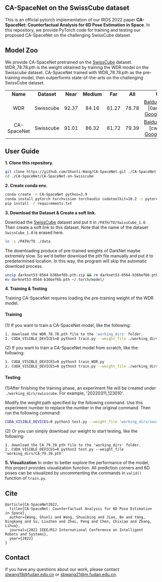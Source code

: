 
## CA-SpaceNet on the SwissCube dataset
This is an official pytorch implementation of our IROS 2022 paper **CA-SpaceNet: Counterfactual Analysis for 6D Pose Estimation in Space**. In this repository, we provide PyTorch code for training and testing our proposed CA-SpaceNet on the challenging SwissCube dataset.

## Model Zoo
We provide CA-SpaceNet pretrained on the [SwissCube](https://github.com/cvlab-epfl/wide-depth-range-pose) dataset. WDR_78.78.pth is the weight obtained by training the WDR model on the Swisscube dataset. CA-SpaceNet trained with WDR_78.78.pth as the pre-training model, then outperforms state-of-the-arts on the challenging SwissCube dataset.

<table>
  <tr align="center"><td><b>Name</b></td><td><b>Dataset</b></td><td><b>Near</b></td><td><b>Medium</b></td><td><b>Far</b></td><td><b>All</b></td><td><b>Url</b></td></tr>
   <tr align="center"><td>WDR</td><td>Swisscube</td><td>92.37</td><td>84.16</td><td>61.27</td><td>78.78</td>
    <td><a href='https://pan.baidu.com/s/1_altEartEv2DXXbkW62h6Q'>BaiduNetDisk</a> [0am6] or <a href='https://drive.google.com/file/d/1QyRlulJ9u8WZgD7b3l7uNpw4bSf2PeYe/view?usp=sharing'>Google Drive</a></td>
  </tr>
  <tr align="center"><td>CA-SpaceNet</td><td>Swisscube</td><td>91.01</td><td>86.32</td><td>61.72</td><td>79.39</td>
    <td><a href='https://pan.baidu.com/s/1fZq9dxhKrJ5JgIlfip5kfQ'>BaiduNetDisk</a> [cwhi] or <a href='https://drive.google.com/file/d/1g3dEHI0GprakUe5jZk_GDoo2ukiGJRgb/view?usp=sharing'>Google Drive</a></td>
  </tr>
</table>

## User Guide

**1\. Clone this repository.**
```bash
git clone https://github.com/Shunli-Wang/CA-SpaceNet.git ./CA-SpaceNet
cd ./CA-SpaceNet/CA-SpaceNet-on-Swisscube
```

**2\. Create conda env.**
```bash
conda create -n CA-SpaceNet python=3.9
conda install pytorch torchvision torchaudio cudatoolkit=10.2 -c pytorch
pip install -r requirements.txt
```

**3\. Download the Dataset & Create a soft link.**

 Download the [SwissCube](https://github.com/cvlab-epfl/wide-depth-range-pose) dataset and put it in `/PATH/TO/SwissCube_1.0`. Then create a soft link to this dataset. Note that the name of the dataset `SwissCube_1.0` is erased here.
```bash
ln -s /PATH/TO ./data
```
The downloading produce of pre-trained weights of DarkNet maybe extremely slow. So we'd better download the pth file manually and put it to predetermined location. In this way, the program will skip the automatic download process. 
```bash
unzip darknet53-0564-b36bef6b.pth.zip && rm darknet53-0564-b36bef6b.pth.zip
mv darknet53-0564-b36bef6b.pth ~/.torch/model/
```

**4\. Training & Testing**

Training CA-SpaceNet requires loading the pre-training weight of the WDR model.

#### Training
(1) If you want to train a CA-SpaceNet model, like the following:
```bash
1. download the WDR_78.78.pth file to the 'working_dirs' folder.
2. CUDA_VISIBLE_DEVICES=0 python3 train.py --weight_file ./working_dirs/WDR_78.78.pth
```
(2) If you want to train a CA-SpaceNet model from scratch, like the following:
```bash
1. CUDA_VISIBLE_DEVICES=0 python3 train_WDR.py
2. CUDA_VISIBLE_DEVICES=0 python3 train.py --weight_file ./working_dirs/WDR.pth # './working_dirs/WDR.pth' is the weight obtained by executing train_WDR.py.
```
#### Testing

(1)After finishing the training phase, an experiment file will be created under `./working_dirs/swisscube`. For example, '20220311_123010'.

Modify the weight path specified by the following command. Use this experiment number to replace the number in the original command. Then run the following command:
```bash
CUDA_VISIBLE_DEVICES=0 python3 test.py --weight_file 'working_dirs/swisscube/20211230_180655/final.pth'
```
(2) Or you can simply download our weight to start testing, like the following:
```
1. download the CA_79.39.pth file to the 'working_dirs' folder.
2. CUDA_VISIBLE_DEVICES=0 python3 test.py --weight_file 'working_dirs/CA_79.39.pth'
```

**5\. Visualization**
In order to better explore the performance of the model, this project provides visualization function. All prediction corners and 6D poses can be visualized by uncommenting the commands in `valid()` function of `train.py`.

## Cite
```
@article{CA-SpaceNet2022,
  title={CA-SpaceNet: Counterfactual Analysis for 6D Pose Estimation in Space},
  author={Wang, Shunli and Wang, Shuaibing and Jiao, Bo and Yang, Dingkang and Su, Liuzhen and Zhai, Peng and Chen, Chixiao and Zhang, Lihua},
  journal={2022 IEEE/RSJ International Conference on Intelligent Robots and Systems},
  year={2022}
}
```

## Contact
If you have any questions about our work, please contact slwang19@fudan.edu.cn or sbwang21@m.fudan.edu.cn.

